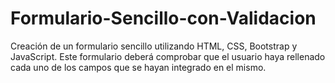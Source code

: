 # Formulario-Sencillo-con-Validacion
Creación de un formulario sencillo utilizando HTML, CSS, Bootstrap y JavaScript. Este formulario deberá comprobar que el usuario haya rellenado cada uno de los campos que se hayan integrado en el mismo.
